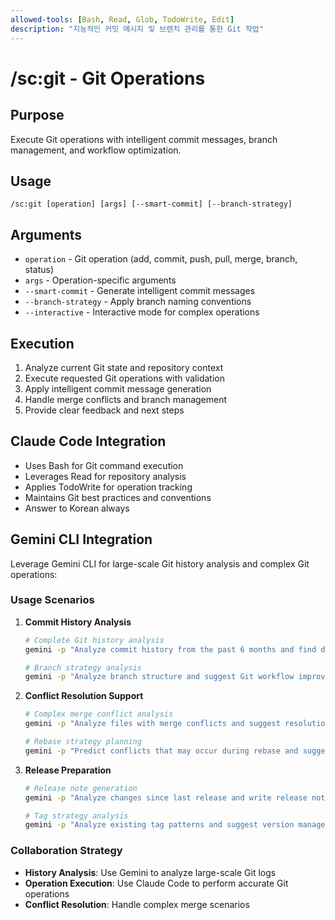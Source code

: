 ```yaml
---
allowed-tools: [Bash, Read, Glob, TodoWrite, Edit]
description: "지능적인 커밋 메시지 및 브랜치 관리를 통한 Git 작업"
---
```


# /sc:git - Git Operations

## Purpose
Execute Git operations with intelligent commit messages, branch management, and workflow optimization.

## Usage
```
/sc:git [operation] [args] [--smart-commit] [--branch-strategy]
```

## Arguments
- `operation` - Git operation (add, commit, push, pull, merge, branch, status)
- `args` - Operation-specific arguments
- `--smart-commit` - Generate intelligent commit messages
- `--branch-strategy` - Apply branch naming conventions
- `--interactive` - Interactive mode for complex operations

## Execution
1. Analyze current Git state and repository context
2. Execute requested Git operations with validation
3. Apply intelligent commit message generation
4. Handle merge conflicts and branch management
5. Provide clear feedback and next steps

## Claude Code Integration
- Uses Bash for Git command execution
- Leverages Read for repository analysis
- Applies TodoWrite for operation tracking
- Maintains Git best practices and conventions
- Answer to Korean always

## Gemini CLI Integration
Leverage Gemini CLI for large-scale Git history analysis and complex Git operations:

### Usage Scenarios
1. **Commit History Analysis**
   ```bash
   # Complete Git history analysis
   gemini -p "Analyze commit history from the past 6 months and find development patterns" --exec "git log --since='6 months ago' --pretty=format:'%h %an %s' --stat"
   
   # Branch strategy analysis
   gemini -p "Analyze branch structure and suggest Git workflow improvements" --exec "git branch -a"
   ```

2. **Conflict Resolution Support**
   ```bash
   # Complex merge conflict analysis
   gemini -p "Analyze files with merge conflicts and suggest resolution strategies" conflict-files/
   
   # Rebase strategy planning
   gemini -p "Predict conflicts that may occur during rebase and suggest countermeasures"
   ```

3. **Release Preparation**
   ```bash
   # Release note generation
   gemini -p "Analyze changes since last release and write release notes" CHANGELOG.md
   
   # Tag strategy analysis
   gemini -p "Analyze existing tag patterns and suggest version management strategies"
   ```

### Collaboration Strategy
- **History Analysis**: Use Gemini to analyze large-scale Git logs
- **Operation Execution**: Use Claude Code to perform accurate Git operations
- **Conflict Resolution**: Handle complex merge scenarios